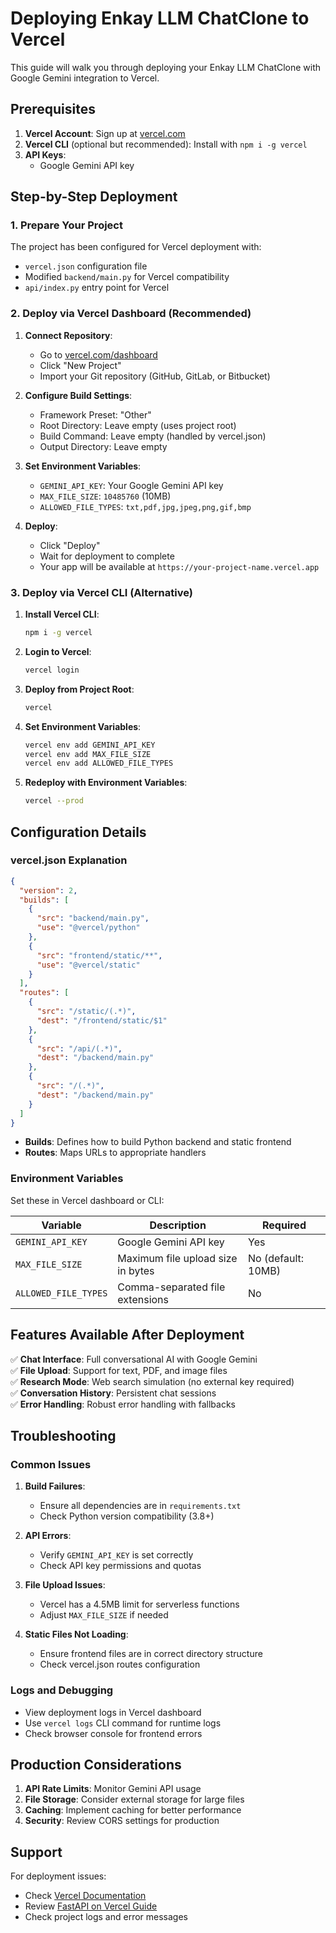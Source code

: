 # Deploying Enkay LLM ChatClone to Vercel

This guide will walk you through deploying your Enkay LLM ChatClone with Google Gemini integration to Vercel.

## Prerequisites

1. **Vercel Account**: Sign up at [vercel.com](https://vercel.com)
2. **Vercel CLI** (optional but recommended): Install with `npm i -g vercel`
3. **API Keys**: 
   - Google Gemini API key

## Step-by-Step Deployment

### 1. Prepare Your Project

The project has been configured for Vercel deployment with:
- `vercel.json` configuration file
- Modified `backend/main.py` for Vercel compatibility
- `api/index.py` entry point for Vercel

### 2. Deploy via Vercel Dashboard (Recommended)

1. **Connect Repository**:
   - Go to [vercel.com/dashboard](https://vercel.com/dashboard)
   - Click "New Project"
   - Import your Git repository (GitHub, GitLab, or Bitbucket)

2. **Configure Build Settings**:
   - Framework Preset: "Other"
   - Root Directory: Leave empty (uses project root)
   - Build Command: Leave empty (handled by vercel.json)
   - Output Directory: Leave empty

3. **Set Environment Variables**:
   - `GEMINI_API_KEY`: Your Google Gemini API key
   - `MAX_FILE_SIZE`: `10485760` (10MB)
   - `ALLOWED_FILE_TYPES`: `txt,pdf,jpg,jpeg,png,gif,bmp`

4. **Deploy**:
   - Click "Deploy"
   - Wait for deployment to complete
   - Your app will be available at `https://your-project-name.vercel.app`

### 3. Deploy via Vercel CLI (Alternative)

1. **Install Vercel CLI**:
   ```bash
   npm i -g vercel
   ```

2. **Login to Vercel**:
   ```bash
   vercel login
   ```

3. **Deploy from Project Root**:
   ```bash
   vercel
   ```

4. **Set Environment Variables**:
   ```bash
   vercel env add GEMINI_API_KEY
   vercel env add MAX_FILE_SIZE
   vercel env add ALLOWED_FILE_TYPES
   ```

5. **Redeploy with Environment Variables**:
   ```bash
   vercel --prod
   ```

## Configuration Details

### vercel.json Explanation

```json
{
  "version": 2,
  "builds": [
    {
      "src": "backend/main.py",
      "use": "@vercel/python"
    },
    {
      "src": "frontend/static/**",
      "use": "@vercel/static"
    }
  ],
  "routes": [
    {
      "src": "/static/(.*)",
      "dest": "/frontend/static/$1"
    },
    {
      "src": "/api/(.*)",
      "dest": "/backend/main.py"
    },
    {
      "src": "/(.*)",
      "dest": "/backend/main.py"
    }
  ]
}
```

- **Builds**: Defines how to build Python backend and static frontend
- **Routes**: Maps URLs to appropriate handlers

### Environment Variables

Set these in Vercel dashboard or CLI:

| Variable | Description | Required |
|----------|-------------|----------|
| `GEMINI_API_KEY` | Google Gemini API key | Yes |
| `MAX_FILE_SIZE` | Maximum file upload size in bytes | No (default: 10MB) |
| `ALLOWED_FILE_TYPES` | Comma-separated file extensions | No |

## Features Available After Deployment

✅ **Chat Interface**: Full conversational AI with Google Gemini  
✅ **File Upload**: Support for text, PDF, and image files  
✅ **Research Mode**: Web search simulation (no external key required)  
✅ **Conversation History**: Persistent chat sessions  
✅ **Error Handling**: Robust error handling with fallbacks  

## Troubleshooting

### Common Issues

1. **Build Failures**:
   - Ensure all dependencies are in `requirements.txt`
   - Check Python version compatibility (3.8+)

2. **API Errors**:
   - Verify `GEMINI_API_KEY` is set correctly
   - Check API key permissions and quotas

3. **File Upload Issues**:
   - Vercel has a 4.5MB limit for serverless functions
   - Adjust `MAX_FILE_SIZE` if needed

4. **Static Files Not Loading**:
   - Ensure frontend files are in correct directory structure
   - Check vercel.json routes configuration

### Logs and Debugging

- View deployment logs in Vercel dashboard
- Use `vercel logs` CLI command for runtime logs
- Check browser console for frontend errors

## Production Considerations

1. **API Rate Limits**: Monitor Gemini API usage
2. **File Storage**: Consider external storage for large files
3. **Caching**: Implement caching for better performance
4. **Security**: Review CORS settings for production

## Support

For deployment issues:
- Check [Vercel Documentation](https://vercel.com/docs)
- Review [FastAPI on Vercel Guide](https://vercel.com/guides/deploying-fastapi-with-vercel)
- Check project logs and error messages